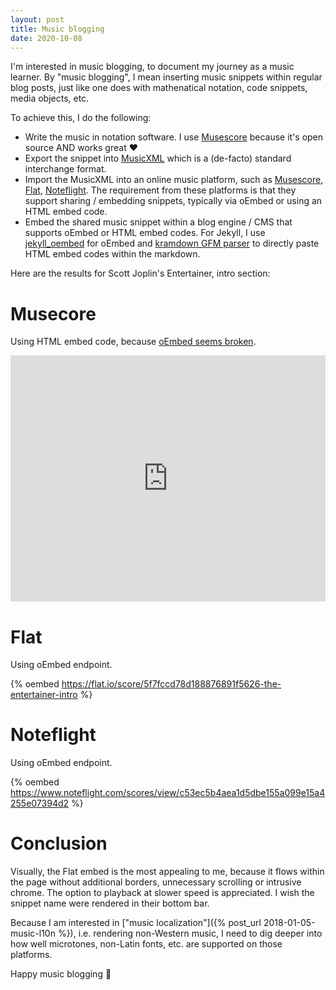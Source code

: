 ```yaml
---
layout: post
title: Music blogging
date: 2020-10-08
---
```

I'm interested in music blogging, to document my journey as a music learner. By "music blogging", I mean inserting music snippets within regular blog posts, just like one does with mathenatical notation, code snippets, media objects, etc. 

To achieve this, I do the following:
- Write the music in notation software. I use [Musescore](https://musescore.org) because it's open source AND works great :heart:
- Export the snippet into [MusicXML](https://musicxml.com) which is a (de-facto) standard interchange format.
- Import the MusicXML into an online music platform, such as [Musescore](https://musescore.com/infojunkie), [Flat](https://flat.io/karim_ratib), [Noteflight](https://www.noteflight.com/profile/18add9c28a546a47378515d9da5eb66208a169c1). The requirement from these platforms is that they support sharing / embedding snippets, typically via oEmbed or using an HTML embed code.
- Embed the shared music snippet within a blog engine / CMS that supports oEmbed or HTML embed codes. For Jekyll, I use [jekyll_oembed](http://www.jekyll-plugins.com/plugins/jekyll_oembed) for oEmbed and [kramdown GFM parser](https://github.com/kramdown/parser-gfm) to directly paste HTML embed codes within the markdown. 

Here are the results for Scott Joplin's Entertainer, intro section: 

# Musecore 
Using HTML embed code, because [oEmbed seems broken](https://musescore.com/groups/improving-musescore-com/discuss/5077716).

<iframe width="100%" height="394" src="https://musescore.com/user/55682/scores/6383405/embed" frameborder="0" allowfullscreen allow="autoplay; fullscreen"></iframe>

# Flat
Using oEmbed endpoint.

{% oembed https://flat.io/score/5f7fccd78d188876891f5626-the-entertainer-intro  %}

# Noteflight
Using oEmbed endpoint.

{% oembed https://www.noteflight.com/scores/view/c53ec5b4aea1d5dbe155a099e15a4255e07394d2 %}

# Conclusion
Visually, the Flat embed is the most appealing to me, because it flows within the page without additional borders, unnecessary scrolling or intrusive chrome. The option to playback at slower speed is appreciated. I wish the snippet name were rendered in their bottom bar.

Because I am interested in ["music localization"]({% post_url 2018-01-05-music-l10n %}), i.e. rendering non-Western music, I need to dig deeper into how well microtones, non-Latin fonts, etc. are supported on those platforms.

Happy music blogging :musical_note: